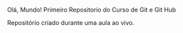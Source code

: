 Olá, Mundo!
 Primeiro Repositorio do Curso de Git e Git Hub

 Repositório criado durante uma aula ao vivo.
